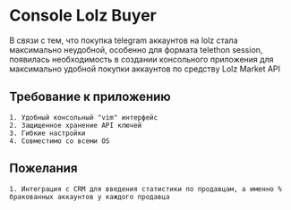 # Console Lolz Buyer

В связи с тем, что покупка telegram аккаунтов на lolz стала максимально неудобной, особенно для формата telethon session, появилась необходимость в создании консольного приложения для максимально удобной покупки аккаунтов по средству Lolz Market API

## Требование к приложению
    1. Удобный консольный "vim" интерфейс
    2. Защищенное хранение API ключей
    3. Гибкие настройки
    4. Совместимо со всеми OS

    
## Пожелания
    1. Интеграция с CRM для введения статистики по продавцам, а именно % бракованных аккаунтов у каждого продавца
